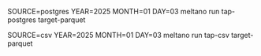 SOURCE=postgres YEAR=2025 MONTH=01 DAY=03 meltano run tap-postgres target-parquet

SOURCE=csv YEAR=2025 MONTH=01 DAY=03 meltano run tap-csv target-parquet
